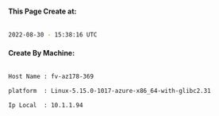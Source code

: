 
   
#### This Page Create at:

```bash

2022-08-30 - 15:38:16 UTC

```

#### Create By Machine:

```bash

Host Name : fv-az178-369

platform  : Linux-5.15.0-1017-azure-x86_64-with-glibc2.31

Ip Local  : 10.1.1.94

```

